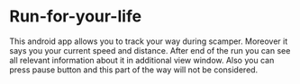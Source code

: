 # Run-for-your-life
This android app allows you to track your way during scamper. Moreover it says you your current speed and distance. After end of the run you can see all relevant information about it in additional view window. Also you can press pause button and this part of the way will not be considered.
